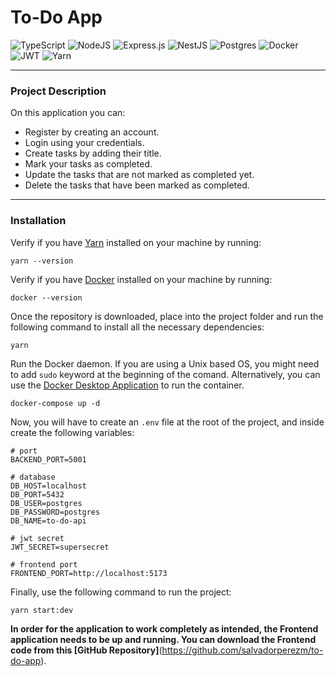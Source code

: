 # To-Do App

![TypeScript](https://img.shields.io/badge/typescript-%23007ACC.svg?style=for-the-badge&logo=typescript&logoColor=white) ![NodeJS](https://img.shields.io/badge/node.js-6DA55F?style=for-the-badge&logo=node.js&logoColor=white) ![Express.js](https://img.shields.io/badge/express.js-%23404d59.svg?style=for-the-badge&logo=express&logoColor=%2361DAFB) ![NestJS](https://img.shields.io/badge/nestjs-%23E0234E.svg?style=for-the-badge&logo=nestjs&logoColor=white) ![Postgres](https://img.shields.io/badge/postgres-%23316192.svg?style=for-the-badge&logo=postgresql&logoColor=white) ![Docker](https://img.shields.io/badge/docker-%230db7ed.svg?style=for-the-badge&logo=docker&logoColor=white) ![JWT](https://img.shields.io/badge/JWT-black?style=for-the-badge&logo=JSON%20web%20tokens) ![Yarn](https://img.shields.io/badge/yarn-%232C8EBB.svg?style=for-the-badge&logo=yarn&logoColor=white)

---

### Project Description

On this application you can:

- Register by creating an account.
- Login using your credentials.
- Create tasks by adding their title.
- Mark your tasks as completed.
- Update the tasks that are not marked as completed yet.
- Delete the tasks that have been marked as completed.

---

### Installation

Verify if you have [Yarn](https://yarnpkg.com/getting-started/install) installed on your machine by running:

```
yarn --version
```

Verify if you have [Docker](https://www.docker.com/) installed on your machine by running:

```
docker --version
```

Once the repository is downloaded, place into the project folder and run the following command to install all the necessary dependencies:

```
yarn
```

Run the Docker daemon. If you are using a Unix based OS, you might need to add `sudo` keyword at the beginning of the comand. Alternatively, you can use the [Docker Desktop Application](https://www.docker.com/products/docker-desktop/) to run the container.

```
docker-compose up -d
```

Now, you will have to create an `.env` file at the root of the project, and inside create the following variables:

```
# port
BACKEND_PORT=5001

# database
DB_HOST=localhost
DB_PORT=5432
DB_USER=postgres
DB_PASSWORD=postgres
DB_NAME=to-do-api

# jwt secret
JWT_SECRET=supersecret

# frontend port
FRONTEND_PORT=http://localhost:5173
```

Finally, use the following command to run the project:

```
yarn start:dev
```

**In order for the application to work completely as intended, the Frontend application needs to be up and running. You can download the Frontend code from this [GitHub Repository]**(https://github.com/salvadorperezm/to-do-app).
